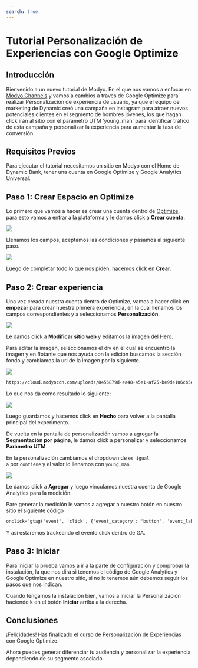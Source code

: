 ```yaml
---
search: true
---
```


# Tutorial Personalización de Experiencias con Google Optimize

## Introducción

Bienvenido a un nuevo tutorial de Modyo. En el que nos vamos a enfocar en [Modyo Channels](/es/platform/channels) y vamos a cambios a traves de Google Optimize para realizar Personalización de experiencia de usuario, ya que el equipo de marketing de Dynamic creó una campaña en instagram para atraer nuevos potenciales clientes en el segmento de hombres jóvenes, los que hagan click irán al sitio con el parámetro UTM 'young_man' para identificar tráfico de esta campaña y personalizar la experiencia para aumentar la tasa de conversión.

## Requisitos Previos

Para ejecutar el tutorial necesitamos un sitio en Modyo con el Home de Dynamic Bank, tener una cuenta en Google Optimize y Google Analytics Universal.

## Paso 1: Crear Espacio en Optimize

Lo primero que vamos a hacer es crear una cuenta dentro de [Optimize](https://optimize.google.com/), para esto vamos a entrar a la plataforma y le damos click a <b>Crear cuenta</b>.

<img src="/assets/img/tutorials/optimize/crear-cuenta.png" style="max-width: 450px;margin: auto 0;"/>

Llenamos los campos, aceptamos las condiciones y pasamos al siguiente paso.

<img src="/assets/img/tutorials/optimize/modal-cuenta.png" style="max-width: 450px;margin: auto 0;"/>

Luego de completar todo lo que nos piden, hacemos click en <b>Crear</b>.

## Paso 2: Crear experiencia

Una vez creada nuestra cuenta dentro de Optimize, vamos a hacer click en <b>empezar</b> para crear nuestra primera experiencia, en la cual llenamos los campos correspondientes y a seleccionamos <b>Personalización</b>.

<img src="/assets/img/tutorials/optimize/experiencia.png" style="max-width: 450px;margin: auto 0;"/>

Le damos click a <b>Modificar sitio web</b> y editamos la imagen del Hero.

Para editar la imagen, seleccionamos el div en el cual se encuentro la imagen y en flotante que nos ayuda con la edición buscamos la sección fondo y cambiamos la url de la imagen por la siguiente. 

<img src="/assets/img/tutorials/optimize/edit.png" style="max-width: 650px;margin: auto 0;"/>

```html
https://cloud.modyocdn.com/uploads/8456879d-ea48-45e1-af25-be9de106cb5e/original/young_man.jpg
```
Lo que nos da como resultado lo siguiente:

<img src="/assets/img/tutorials/optimize/editor.png" style="max-width: 650px;margin: auto 0;"/>

Luego guardamos y hacemos click en <b>Hecho</b> para volver a la pantalla principal del experimento.

De vuelta en la pantalla de personalización vamos a agregar la <b>Segmentación por página</b>, le damos click a personalizar  y seleccionamos <b>Parámetro UTM</b>

En la personalización cambiamos el dropdown de <code>es igual a</code> por <code>contiene</code> y el valor lo llenamos con <code>young_man</code>.

<img src="/assets/img/tutorials/optimize/utm.png" style="max-width: 650px;margin: auto 0;"/>

Le damos click a <b>Agregar</b> y luego vinculamos nuestra cuenta de Google Analytics para la medición.

Pare generar la medición le vamos a agregar a nuestro botón en nuestro sitio el siguiente código

```html
onclick="gtag('event', 'click', {'event_category': 'button', 'event_label': 'CTA Hero'});"
```

Y asi estaremos trackeando el evento click dentro de GA.

## Paso 3: Iniciar

Para iniciar la prueba vamos a ir a la parte de configuración y comprobar la instalación, la que nos dirá si tenemos el código de Google Analytics y Google Optimize en nuestro sitio, si no lo tenemos aún debemos seguir los pasos que nos indican.

Cuando tengamos la instalación bien, vamos a iniciar la Personalización haciendo k en el botón <b>Iniciar</b> arriba a la derecha.

## Conclusiones

¡Felicidades! Has finalizado el curso de Personalización de Experiencias con Google Optimize.

Ahora puedes generar diferenciar tu audiencia y personalizar la experiencia dependiendo de su segmento asociado.